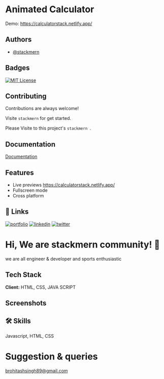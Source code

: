 # Animated Calculator

Demo: https://calculatorstack.netlify.app/


## Authors

- [@stackmern](https://www.github.com/rohitashsingh89/)


## Badges

[![MIT License](https://img.shields.io/badge/License-MIT-green.svg)](https://choosealicense.com/licenses/mit/)


## Contributing

Contributions are always welcome!

Visite `stackmern` for get started.

Please Visite to this project's `stackmern `.


## Documentation

[Documentation](https://github.com/rohitashsingh89/)


## Features
 
- Live previews https://calculatorstack.netlify.app/
- Fullscreen mode
- Cross platform


## 🔗 Links
[![portfolio](https://img.shields.io/badge/my_portfolio-000?style=for-the-badge&logo=ko-fi&logoColor=white)](https://github.com/rohitashsingh89/)
[![linkedin](https://img.shields.io/badge/linkedin-0A66C2?style=for-the-badge&logo=linkedin&logoColor=white)](https://www.linkedin.com/in/rohitash-singh-12a879213/)
[![twitter](https://img.shields.io/badge/twitter-1DA1F2?style=for-the-badge&logo=twitter&logoColor=white)](https://twitter.com/)


# Hi, We are stackmern community! 👋
we are all engineer & developer and sports enthusiastic

## Tech Stack

**Client:** HTML, CSS, JAVA SCRIPT

## Screenshots

## 🛠 Skills
Javascript, HTML, CSS

# Suggestion & queries
brohitashsingh89@gmail.com
